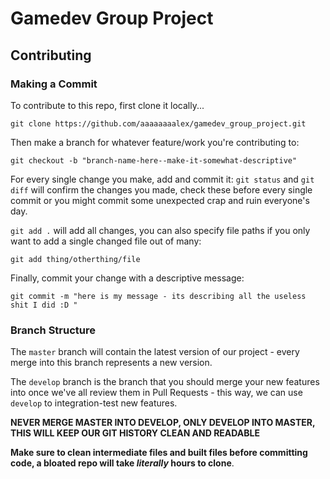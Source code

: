 # Gamedev Group Project

## Contributing

### Making a Commit

To contribute to this repo, first clone it locally...
```
git clone https://github.com/aaaaaaaalex/gamedev_group_project.git
```

Then make a branch for whatever feature/work you're contributing to:
```
git checkout -b "branch-name-here--make-it-somewhat-descriptive"
```

For every single change you make, add and commit it:
`git status` and `git diff` will confirm the changes you made, check these before every single commit or you might commit some unexpected crap and ruin everyone's day.

`git add .` will add all changes, you can also specify file paths if you only want to add a single changed file out of many: 
```
git add thing/otherthing/file
```

Finally, commit your change with a descriptive message:
```
git commit -m "here is my message - its describing all the useless shit I did :D "
```

### Branch Structure

The `master` branch will contain the latest version of our project - every merge into this branch represents a new version.

The `develop` branch is the branch that you should merge your new features into once we've all review them in Pull Requests - this way, we can use `develop` to integration-test new features. 

**NEVER MERGE MASTER INTO DEVELOP, ONLY DEVELOP INTO MASTER, THIS WILL KEEP OUR GIT HISTORY CLEAN AND READABLE**

**Make sure to clean intermediate files and built files before committing code, a bloated repo will take *literally* hours to clone**.

